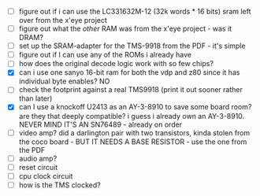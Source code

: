 - [ ] figure out if i can use the LC331632M-12 (32k words * 16 bits) sram left over from the x'eye project
- [ ] figure out what the _other_ RAM was from the x'eye project - was it DRAM?
- [ ] set up the SRAM-adapter for the TMS-9918 from the PDF - it's simple
- [ ] figure out if I can use any of the ROMs i already have
- [ ] how does the original decode logic work with so few chips?
- [x] can i use one sanyo 16-bit ram for both the vdp and z80 since it has individual byte enables? NO
- [ ] check the footprint against a real TMS9918 (print it out sooner rather than later)
- [x] can I use a knockoff U2413 as an AY-3-8910 to save some board room? are they that deeply compatible? i guess i already own an AY-3-8910. NEVER MIND IT'S AN SN76489 - already on order
- [ ] video amp? did a darlington pair with two transistors, kinda stolen from the coco board - BUT IT NEEDS A BASE RESISTOR - use the one from the PDF
- [ ] audio amp?
- [ ] reset circuit
- [ ] cpu clock circuit
- [ ] how is the TMS clocked?

